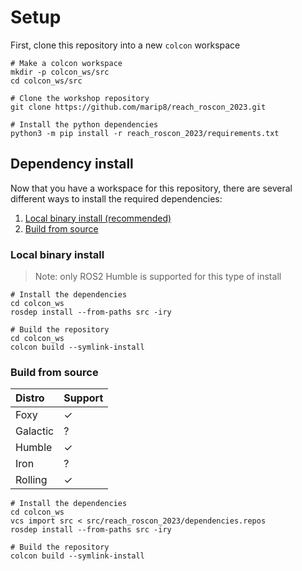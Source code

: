 # Setup
First, clone this repository into a new `colcon` workspace

```commandline
# Make a colcon workspace
mkdir -p colcon_ws/src
cd colcon_ws/src

# Clone the workshop repository
git clone https://github.com/marip8/reach_roscon_2023.git

# Install the python dependencies
python3 -m pip install -r reach_roscon_2023/requirements.txt
```

## Dependency install
Now that you have a workspace for this repository, there are several different ways to install the required dependencies:

1. [Local binary install (recommended)](#local-binary-install)
1. [Build from source](#build-from-source)

### Local binary install
> Note: only ROS2 Humble is supported for this type of install

```commandline
# Install the dependencies
cd colcon_ws
rosdep install --from-paths src -iry

# Build the repository
cd colcon_ws
colcon build --symlink-install 
```

### Build from source
| Distro    | Support |
|:----------|:--------|
| Foxy      | &check; |
| Galactic  | ?       |
| Humble    | &check; |
| Iron      | ?       |
| Rolling   | &check; | 

```commandline
# Install the dependencies
cd colcon_ws
vcs import src < src/reach_roscon_2023/dependencies.repos
rosdep install --from-paths src -iry

# Build the repository
colcon build --symlink-install
```
